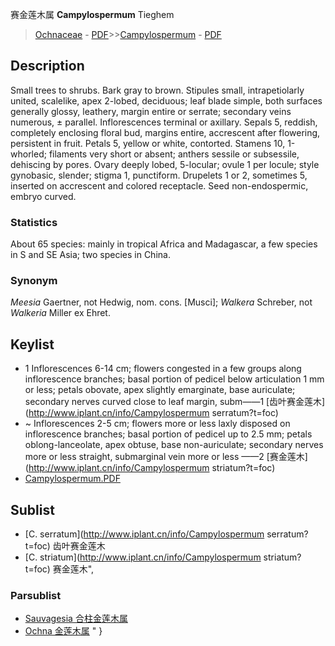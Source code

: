 赛金莲木属 **Campylospermum** Tieghem

> [Ochnaceae](http://www.iplant.cn/info/Ochnaceae?t=foc) - [PDF](http://www.iplant.cn/foc/pdf/Ochnaceae.pdf)>>[Campylospermum](http://www.iplant.cn/info/Campylospermum?t=foc) - [PDF](http://www.iplant.cn/foc/pdf/Campylospermum.pdf)

## Description

Small trees to shrubs. Bark gray to brown. Stipules small, intrapetiolarly united, scalelike, apex 2-lobed, deciduous; leaf blade simple, both surfaces generally glossy, leathery, margin entire or serrate; secondary veins numerous, ± parallel. Inflorescences terminal or axillary. Sepals 5, reddish, completely enclosing floral bud, margins entire, accrescent after flowering, persistent in fruit. Petals 5, yellow or white, contorted. Stamens 10, 1-whorled; filaments very short or absent; anthers sessile or subsessile, dehiscing by pores. Ovary deeply lobed, 5-locular; ovule 1 per locule; style gynobasic, slender; stigma 1, punctiform. Drupelets 1 or 2, sometimes 5, inserted on accrescent and colored receptacle. Seed non-endospermic, embryo curved.

### Statistics
About 65 species: mainly in tropical Africa and Madagascar, a few species in S and SE Asia; two species in China.

### Synonym
*Meesia* Gaertner, not Hedwig, nom. cons. [Musci]; *Walkera* Schreber, not *Walkeria* Miller ex Ehret.
## Keylist

* 1 Inflorescences 6-14 cm; flowers congested in a few groups along inflorescence branches; basal portion of pedicel below articulation 1 mm or less; petals obovate, apex slightly emarginate, base auriculate; secondary nerves curved close to leaf margin, subm——1  [齿叶赛金莲木](http://www.iplant.cn/info/Campylospermum serratum?t=foc)
* ~ Inflorescences 2-5 cm; flowers more or less laxly disposed on inflorescence branches; basal portion of pedicel up to 2.5 mm; petals oblong-lanceolate, apex obtuse, base non-auriculate; secondary nerves more or less straight, submarginal vein more or less ——2  [赛金莲木](http://www.iplant.cn/info/Campylospermum striatum?t=foc)
* [Campylospermum.PDF](http://www.iplant.cn/foc/pdf/Campylospermum.pdf)

## Sublist

* [C.  serratum](http://www.iplant.cn/info/Campylospermum serratum?t=foc)
 齿叶赛金莲木
* [C.  striatum](http://www.iplant.cn/info/Campylospermum striatum?t=foc) 赛金莲木",

### Parsublist

* [Sauvagesia  合柱金莲木属](http://www.iplant.cn/info/Sauvagesia?t=foc)
* [Ochna  金莲木属](http://www.iplant.cn/info/Ochna?t=foc)
"
}